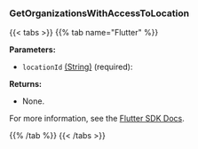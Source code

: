 ### GetOrganizationsWithAccessToLocation

{{< tabs >}}
{{% tab name="Flutter" %}}

**Parameters:**

- `locationId` [(String)](https://api.flutter.dev/flutter/dart-core/String-class.html) (required):

**Returns:**

- None.

For more information, see the [Flutter SDK Docs](https://flutter.viam.dev/viam_protos.app.app/AppServiceClient/getOrganizationsWithAccessToLocation.html).

{{% /tab %}}
{{< /tabs >}}
